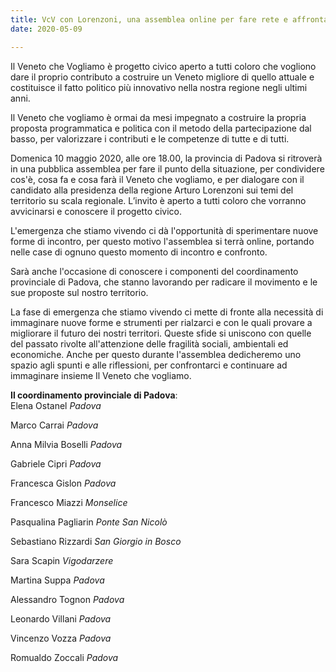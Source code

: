 ```yaml
---  
title: VcV con Lorenzoni, una assemblea online per fare rete e affrontare le fragilità sociali del Veneto evidenziate dall'emergenza Covid 
date: 2020-05-09

---
```

Il Veneto che Vogliamo è progetto civico aperto a tutti coloro che vogliono dare il proprio contributo a costruire un Veneto migliore di quello attuale e costituisce il fatto politico più innovativo nella nostra regione negli ultimi anni.

Il Veneto che vogliamo è ormai da mesi impegnato a costruire la propria proposta programmatica e politica con il metodo della partecipazione dal basso, per valorizzare i contributi e le competenze di tutte e di tutti.

Domenica 10 maggio 2020, alle ore 18.00, la provincia di Padova si ritroverà in una pubblica assemblea per fare il punto della situazione, per condividere cos'è, cosa fa e cosa farà il Veneto che vogliamo, e per dialogare con il candidato alla presidenza della regione Arturo Lorenzoni sui temi del territorio su scala regionale. L’invito è aperto a tutti coloro che vorranno avvicinarsi e conoscere il progetto civico.

L'emergenza che stiamo vivendo ci dà l'opportunità di sperimentare nuove forme di incontro, per questo motivo l'assemblea si terrà online, portando nelle case di ognuno questo momento di incontro e confronto.

Sarà anche l'occasione di conoscere i componenti del coordinamento provinciale di Padova, che stanno lavorando per radicare il movimento e le sue proposte sul nostro territorio.

La fase di emergenza che stiamo vivendo ci mette di fronte alla necessità di immaginare nuove forme e strumenti per rialzarci e con le quali provare a migliorare il futuro dei nostri territori. Queste sfide si uniscono con quelle del passato rivolte all'attenzione delle fragilità sociali, ambientali ed economiche. Anche per questo durante l'assemblea dedicheremo uno spazio agli spunti e alle riflessioni, per confrontarci e continuare ad immaginare insieme Il Veneto che vogliamo.

**Il coordinamento provinciale di Padova**:  
Elena Ostanel     _Padova_

Marco Carrai      _Padova_

Anna Milvia Boselli  _Padova_

Gabriele Cipri       _Padova_

Francesca Gislon     _Padova_

Francesco Miazzi     _Monselice_

Pasqualina Pagliarin  _Ponte San Nicolò_

Sebastiano Rizzardi  _San Giorgio in Bosco_

Sara Scapin          _Vigodarzere_

Martina Suppa        _Padova_

Alessandro Tognon    _Padova_

Leonardo Villani     _Padova_

Vincenzo Vozza       _Padova_

Romualdo Zoccali     _Padova_

